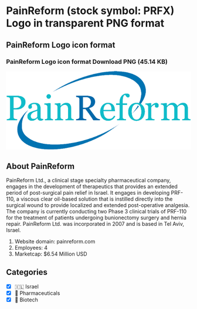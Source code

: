 # PainReform (stock symbol: PRFX) Logo in transparent PNG format

## PainReform Logo icon format

### PainReform Logo icon format Download PNG (45.14 KB)

![PainReform Logo icon format Download PNG (45.14 KB)](/img/orig/PRFX-2781293b.png)

## About PainReform

PainReform Ltd., a clinical stage specialty pharmaceutical company, engages in the development of therapeutics that provides an extended period of post-surgical pain relief in Israel. It engages in developing PRF-110, a viscous clear oil-based solution that is instilled directly into the surgical wound to provide localized and extended post-operative analgesia. The company is currently conducting two Phase 3 clinical trials of PRF-110 for the treatment of patients undergoing bunionectomy surgery and hernia repair. PainReform Ltd. was incorporated in 2007 and is based in Tel Aviv, Israel.

1. Website domain: painreform.com
2. Employees: 4
3. Marketcap: $6.54 Million USD


## Categories
- [x] 🇮🇱 Israel
- [x] 💊 Pharmaceuticals
- [x] 🧬 Biotech
